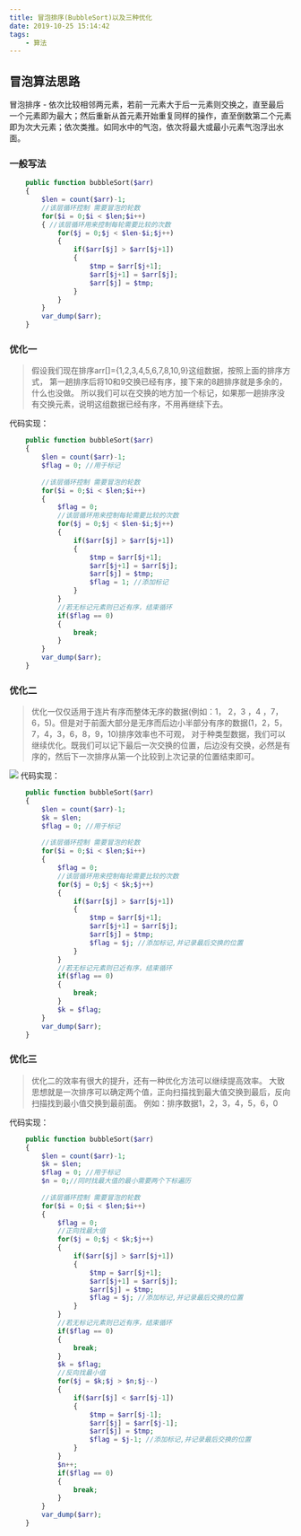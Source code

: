 ```yaml
---
title: 冒泡排序(BubbleSort)以及三种优化
date: 2019-10-25 15:14:42
tags:
    - 算法
---
```

## 冒泡算法思路
冒泡排序 - 依次比较相邻两元素，若前一元素大于后一元素则交换之，直至最后一个元素即为最大；然后重新从首元素开始重复同样的操作，直至倒数第二个元素即为次大元素；依次类推。如同水中的气泡，依次将最大或最小元素气泡浮出水面。

### 一般写法
```php
    public function bubbleSort($arr)
    {
        $len = count($arr)-1;
        //该层循环控制 需要冒泡的轮数
        for($i = 0;$i < $len;$i++)
        { //该层循环用来控制每轮需要比较的次数
            for($j = 0;$j < $len-$i;$j++)
            {
                if($arr[$j] > $arr[$j+1])
                {
                    $tmp = $arr[$j+1];
                    $arr[$j+1] = $arr[$j];
                    $arr[$j] = $tmp;
                }
            }
        }
        var_dump($arr);
    }
```
### 优化一
> 假设我们现在排序arr[]={1,2,3,4,5,6,7,8,10,9}这组数据，按照上面的排序方式，
  第一趟排序后将10和9交换已经有序，接下来的8趟排序就是多余的，什么也没做。
  所以我们可以在交换的地方加一个标记，如果那一趟排序没有交换元素，说明这组数据已经有序，不用再继续下去。

代码实现：
```php
    public function bubbleSort($arr)
    {
        $len = count($arr)-1;
        $flag = 0; //用于标记
        
        //该层循环控制 需要冒泡的轮数
        for($i = 0;$i < $len;$i++)
        {   
            $flag = 0; 
            //该层循环用来控制每轮需要比较的次数
            for($j = 0;$j < $len-$i;$j++)
            {   
                if($arr[$j] > $arr[$j+1])
                {
                    $tmp = $arr[$j+1];
                    $arr[$j+1] = $arr[$j];
                    $arr[$j] = $tmp;
                    $flag = 1; //添加标记
                }
            }
            //若无标记元素则已近有序，结束循环
            if($flag == 0)
            {
                break;
            }
        }
        var_dump($arr);
    }
```
### 优化二
> 优化一仅仅适用于连片有序而整体无序的数据(例如：1， 2，3 ，4 ，7，6，5)。但是对于前面大部分是无序而后边小半部分有序的数据(1，2，5，7，4，3，6，8，9，10)排序效率也不可观，
对于种类型数据，我们可以继续优化。既我们可以记下最后一次交换的位置，后边没有交换，必然是有序的，然后下一次排序从第一个比较到上次记录的位置结束即可。

![](http://img-blog.csdn.net/2018062700091521?watermark/2/text/aHR0cHM6Ly9ibG9nLmNzZG4ubmV0L2hhbnNpb256/font/5a6L5L2T/fontsize/400/fill/I0JBQkFCMA==/dissolve/70)
代码实现：
```php
    public function bubbleSort($arr)
    {
        $len = count($arr)-1;
        $k = $len;
        $flag = 0; //用于标记
        
        //该层循环控制 需要冒泡的轮数
        for($i = 0;$i < $len;$i++)
        { 
            $flag = 0; 
            //该层循环用来控制每轮需要比较的次数
            for($j = 0;$j < $k;$j++)
            {
                if($arr[$j] > $arr[$j+1])
                {
                    $tmp = $arr[$j+1];
                    $arr[$j+1] = $arr[$j];
                    $arr[$j] = $tmp;
                    $flag = $j; //添加标记,并记录最后交换的位置
                }
            }
            //若无标记元素则已近有序，结束循环
            if($flag == 0)
            {
                break;
            }
            $k = $flag;
        }
        var_dump($arr);
    }
```
### 优化三
> 优化二的效率有很大的提升，还有一种优化方法可以继续提高效率。
  大致思想就是一次排序可以确定两个值，正向扫描找到最大值交换到最后，反向扫描找到最小值交换到最前面。
  例如：排序数据1，2，3，4，5，6，0

代码实现：
```php
    public function bubbleSort($arr)
    {
        $len = count($arr)-1;
        $k = $len;
        $flag = 0; //用于标记
        $n = 0;//同时找最大值的最小需要两个下标遍历
        
        //该层循环控制 需要冒泡的轮数
        for($i = 0;$i < $len;$i++)
        { 
            $flag = 0;
            //正向找最大值
            for($j = 0;$j < $k;$j++)
            {
                if($arr[$j] > $arr[$j+1])
                {
                    $tmp = $arr[$j+1];
                    $arr[$j+1] = $arr[$j];
                    $arr[$j] = $tmp;
                    $flag = $j; //添加标记,并记录最后交换的位置
                }
            }
            //若无标记元素则已近有序，结束循环
            if($flag == 0)
            {
                break;
            }
            $k = $flag;
            //反向找最小值
            for($j = $k;$j > $n;$j--)
            {
                if($arr[$j] < $arr[$j-1])
                {
                    $tmp = $arr[$j-1];
                    $arr[$j] = $arr[$j-1];
                    $arr[$j] = $tmp;
                    $flag = $j-1; //添加标记,并记录最后交换的位置
                }
            }
            $n++;
            if($flag == 0)
            {
                break;
            }
        }
        var_dump($arr);
    }
```